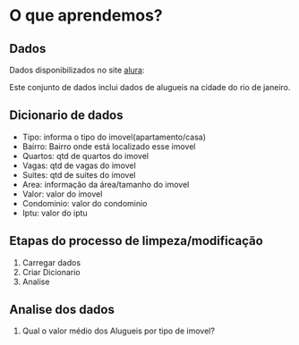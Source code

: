 
# O que aprendemos?


## Dados

Dados disponibilizados no site [alura](https://raw.githubusercontent.com/alura-cursos/pandas-conhecendo-a-biblioteca/main/base-de-dados/aluguel.csv):

Este conjunto de dados inclui dados de alugueis na cidade do rio de janeiro.

## Dicionario de dados

- Tipo: informa o tipo do imovel(apartamento/casa)
- Bairro: Bairro onde está localizado esse imovel
- Quartos: qtd de quartos do imovel
- Vagas: qtd de vagas do imovel
- Suites: qtd de suites do imovel 
- Area: informação da área/tamanho do imovel
- Valor: valor do imovel
- Condominio: valor do condominio
- Iptu: valor do iptu

## Etapas do processo de limpeza/modificação

1. Carregar dados
2. Criar Dicionario
3. Analise



## Analise dos dados

1. Qual o valor médio dos Alugueis por tipo de imovel?

```{python}



```